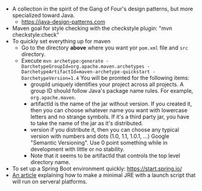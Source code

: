 - A collection in the spirit of the Gang of Four's design patterns, but more specialized toward Java.
  - https://java-design-patterns.com
- Maven goal for style checking with the checkstyle plugin: "mvn checkstyle:check"
- To quickly set everything up for maven
  - Go to the directory **above** where you want yor `pom.xml` file and `src` directory.
  - Execute `mvn archetype:generate -DarchetypeGroupId=org.apache.maven.archetypes -DarchetypeArtifactId=maven-archetype-quickstart -DarchetypeVersion=1.4`
    You will be promted for the following items:
    - groupId uniquely identifies your project across all projects. A group ID should follow Java's package name rules. 
      For example, `org.apache.maven`.
    - artifactId is the name of the jar without version.
      If you created it, then you can choose whatever name you want with lowercase letters and no strange symbols.
      If it's a third party jar, you have to take the name of the jar as it's distributed.
    - version if you distribute it, then you can choose any typical version with numbers and dots (1.0, 1.1, 1.0.1, ...)
      Google "Semantic Versioning".  Use 0 point something while in development with little or no stability.
    - Note that it seems to be artifactId that controls the top level directory name.
- To set up a Spring Boot environment quickly: https://start.spring.io/
- [An article](https://www.baeldung.com/jlink) explaining how to make a minimal JRE with a launch script that will run on serveral platforms. 
